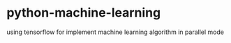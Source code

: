 # python-machine-learning
using tensorflow for implement machine learning algorithm in parallel mode
